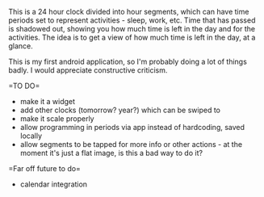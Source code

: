This is a 24 hour clock divided into hour segments, which can have time periods set to represent activities - sleep, work, etc.
Time that has passed is shadowed out, showing you how much time is left in the day and for the activities.
The idea is to get a view of how much time is left in the day, at a glance.

This is my first android application, so I'm probably doing a lot of things badly. I would appreciate constructive criticism.

=TO DO=
* make it a widget
* add other clocks (tomorrow? year?) which can be swiped to
* make it scale properly
* allow programming in periods via app instead of hardcoding, saved locally
* allow segments to be tapped for more info or other actions - at the moment it's just a flat image, is this a bad way to do it?


=Far off future to do=
* calendar integration